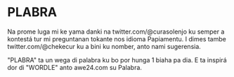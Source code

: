 # PLABRA

Na prome luga mi ke yama danki na twitter.com/@curasolenjo 
ku semper a kontestá tur mi preguntanan tokante nos idioma Papiamentu.
I dimes tambe twitter.com/@chekecur ku a bini ku nomber, anto nami sugerensia.

"PLABRA" ta un wega di palabra ku bo por hunga 1 biaha pa dia.
E ta inspirá dor di "WORDLE" anto awe24.com su Palabra.

